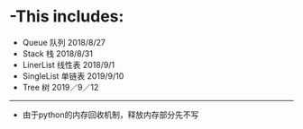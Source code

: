 # -This includes:
- Queue 队列 2018/8/27
- Stack  栈 2018/8/31
- LinerList 线性表 2018/9/1
- SingleList 单链表 2019/9/10
- Tree 树 2019／9／12


--------------------------------------
- 由于python的内存回收机制，释放内存部分先不写
